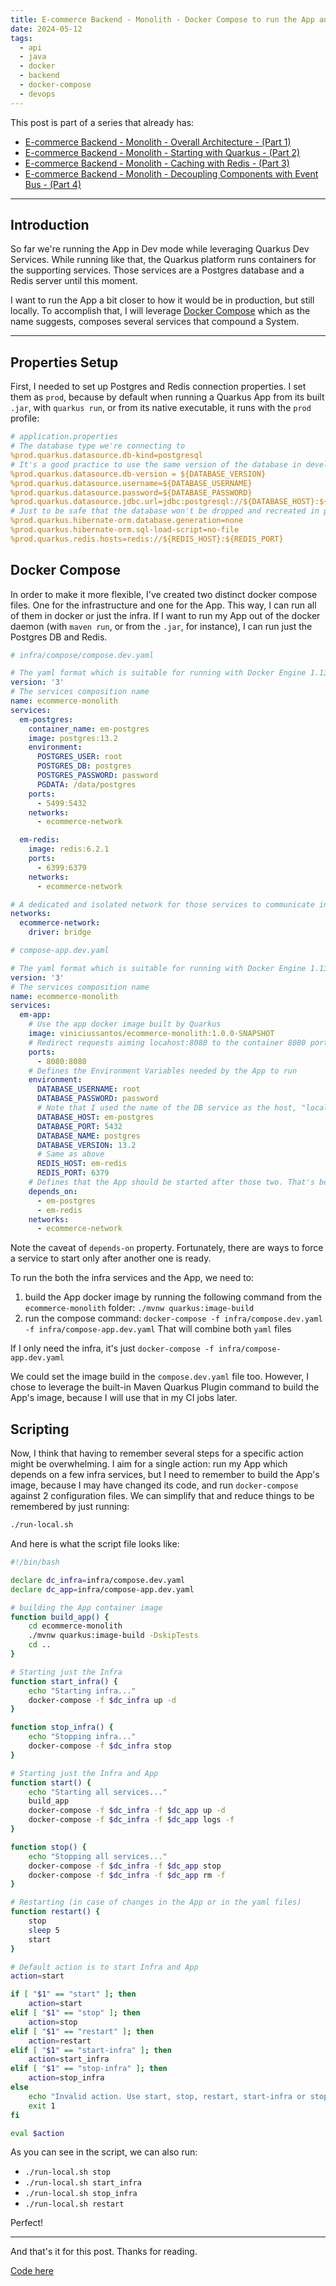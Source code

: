 ```yaml
---
title: E-commerce Backend - Monolith - Docker Compose to run the App and Infra locally - (Part 5)
date: 2024-05-12
tags:
  - api
  - java
  - docker
  - backend
  - docker-compose
  - devops
---
```

This post is part of a series that already has:
- [E-commerce Backend - Monolith - Overall Architecture - (Part 1)](https://vinisantos.dev/posts/e-commerce-backend-from-monolith-to-microservices-with-quarkus-part-1)
- [E-commerce Backend - Monolith - Starting with Quarkus - (Part 2)](https://vinisantos.dev/posts/e-commerce-backend-from-monolith-to-microservices-with-quarkus-part-2)
- [E-commerce Backend - Monolith - Caching with Redis - (Part 3)](https://vinisantos.dev/posts/e-commerce-backend-from-monolith-to-microservices-with-quarkus-part-3)
- [E-commerce Backend - Monolith - Decoupling Components with Event Bus - (Part 4)](https://vinisantos.dev/posts/e-commerce-backend-from-monolith-to-microservices-with-quarkus-part-4)

---

## Introduction
So far we're running the App in Dev mode while leveraging Quarkus Dev Services.
While running like that, the Quarkus platform runs containers for the supporting services.
Those services are a Postgres database and a Redis server until this moment.

I want to run the App a bit closer to how it would be in production, but still locally.
To accomplish that, I will leverage [Docker Compose](https://docs.docker.com/compose/) which as the name suggests, composes several services that compound a System.

---

## Properties Setup
First, I needed to set up Postgres and Redis connection properties.
I set them as `prod`, because by default when running a Quarkus App from its built `.jar`, with `quarkus run`, or from its native executable, it runs with the `prod` profile:

```yaml
# application.properties
# The database type we're connecting to
%prod.quarkus.datasource.db-kind=postgresql
# It's a good practice to use the same version of the database in development and production for leveraging the same features
%prod.quarkus.datasource.db-version = ${DATABASE_VERSION}
%prod.quarkus.datasource.username=${DATABASE_USERNAME}
%prod.quarkus.datasource.password=${DATABASE_PASSWORD}
%prod.quarkus.datasource.jdbc.url=jdbc:postgresql://${DATABASE_HOST}:${DATABASE_PORT}/${DATABASE_NAME}
# Just to be safe that the database won't be dropped and recreated in production
%prod.quarkus.hibernate-orm.database.generation=none
%prod.quarkus.hibernate-orm.sql-load-script=no-file
%prod.quarkus.redis.hosts=redis://${REDIS_HOST}:${REDIS_PORT}
```
## Docker Compose
In order to make it more flexible, I've created two distinct docker compose files. One for the infrastructure and one for the App. This way, I can run all of them in docker or just the infra.
If I want to run my App out of the docker daemon (with `maven run`, or from the `.jar`, for instance), I can run just the Postgres DB and Redis.

```yaml
# infra/compose/compose.dev.yaml

# The yaml format which is suitable for running with Docker Engine 1.13.0+
version: '3'
# The services composition name
name: ecommerce-monolith
services:
  em-postgres:
    container_name: em-postgres
    image: postgres:13.2
    environment:
      POSTGRES_USER: root
      POSTGRES_DB: postgres
      POSTGRES_PASSWORD: password
      PGDATA: /data/postgres
    ports:
      - 5499:5432
    networks:
      - ecommerce-network

  em-redis:
    image: redis:6.2.1
    ports:
      - 6399:6379
    networks:
      - ecommerce-network

# A dedicated and isolated network for those services to communicate in bridge mode
networks:
  ecommerce-network:
    driver: bridge
```

```yaml
# compose-app.dev.yaml

# The yaml format which is suitable for running with Docker Engine 1.13.0+
version: '3'
# The services composition name
name: ecommerce-monolith
services:
  em-app:
    # Use the app docker image built by Quarkus
    image: viniciussantos/ecommerce-monolith:1.0.0-SNAPSHOT
    # Redirect requests aiming locahost:8080 to the container 8080 port
    ports:
      - 8080:8080
    # Defines the Environment Variables needed by the App to run
    environment:
      DATABASE_USERNAME: root
      DATABASE_PASSWORD: password
      # Note that I used the name of the DB service as the host, "localhost" would not work because we're inside the Docker Daemon here.
      DATABASE_HOST: em-postgres
      DATABASE_PORT: 5432
      DATABASE_NAME: postgres
      DATABASE_VERSION: 13.2
      # Same as above
      REDIS_HOST: em-redis
      REDIS_PORT: 6379
    # Defines that the App should be started after those two. That's because the App needs those services running. But it's IMPORTANT to be aware that this only defines the start of em-app being triggered after the start of em-postgres and em-redis. Therefore, the App may start faster than the Postgres DB, causing the App to be unable to connect to the database. That would cause a start failure caused by the Flyway migrations check.
    depends_on:
      - em-postgres
      - em-redis
    networks:
      - ecommerce-network
```

Note the caveat of `depends-on` property. Fortunately, there are ways to force a service to start only after another one is ready.

To run the both the infra services and the App, we need to:
1. build the App docker image by running the following command from the `ecommerce-monolith` folder:
   `./mvnw quarkus:image-build`
2. run the compose command:
   `docker-compose -f infra/compose.dev.yaml -f infra/compose-app.dev.yaml`
   That will combine both `yaml` files

If I only need the infra, it's just `docker-compose -f infra/compose-app.dev.yaml`

We could set the image build in the `compose.dev.yaml` file too. However, I chose to leverage the built-in Maven Quarkus Plugin command to build the App's image, because I will use that in my CI jobs later.
## Scripting
Now, I think that having to remember several steps for a specific action might be overwhelming.
I aim for a single action: run my App which depends on a few infra services, but I need to remember to build the App's image, because I may have changed its code, and run `docker-compose` against 2 configuration files.
We can simplify that and reduce things to be remembered by just running:

```bash
./run-local.sh
```

And here is what the script file looks like:

```bash
#!/bin/bash

declare dc_infra=infra/compose.dev.yaml
declare dc_app=infra/compose-app.dev.yaml

# building the App container image
function build_app() {
    cd ecommerce-monolith
    ./mvnw quarkus:image-build -DskipTests
    cd ..
}

# Starting just the Infra
function start_infra() {
    echo "Starting infra..."
    docker-compose -f $dc_infra up -d
}

function stop_infra() {
    echo "Stopping infra..."
    docker-compose -f $dc_infra stop
}

# Starting just the Infra and App
function start() {
    echo "Starting all services..."
    build_app
    docker-compose -f $dc_infra -f $dc_app up -d
    docker-compose -f $dc_infra -f $dc_app logs -f
}

function stop() {
    echo "Stopping all services..."
    docker-compose -f $dc_infra -f $dc_app stop
    docker-compose -f $dc_infra -f $dc_app rm -f
}

# Restarting (in case of changes in the App or in the yaml files)
function restart() {
    stop
    sleep 5
    start
}

# Default action is to start Infra and App
action=start

if [ "$1" == "start" ]; then
    action=start
elif [ "$1" == "stop" ]; then
    action=stop
elif [ "$1" == "restart" ]; then
    action=restart
elif [ "$1" == "start-infra" ]; then
    action=start_infra
elif [ "$1" == "stop-infra" ]; then
    action=stop_infra
else
    echo "Invalid action. Use start, stop, restart, start-infra or stop-infra."
    exit 1
fi

eval $action
```

As you can see in the script, we can also run:
- `./run-local.sh stop`
- `./run-local.sh start_infra`
- `./run-local.sh stop_infra`
- `./run-local.sh restart`

Perfect!

---

And that's it for this post. Thanks for reading.

[Code here](https://github.com/viniciusvasti/practicing-quarkus-ecommerce/)